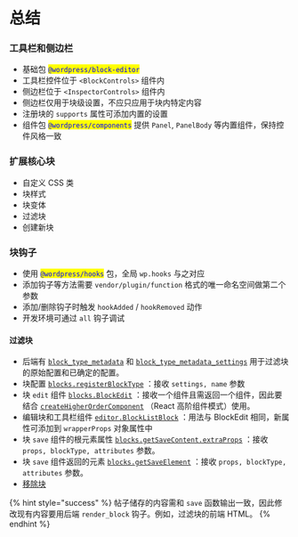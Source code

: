 # 总结

### 工具栏和侧边栏

* 基础包 <mark style="color:blue;">`@wordpress/block-editor`</mark>&#x20;
* 工具栏控件位于 `<BlockControls>` 组件内
* 侧边栏位于 `<InspectorControls>` 组件内
* 侧边栏仅用于块级设置，不应只应用于块内特定内容
* 注册块的 `supports` 属性可添加内置的设置
* 组件包 <mark style="color:blue;">`@wordpress/components`</mark> 提供 `Panel`, `PanelBody` 等内置组件，保持控件风格一致

### 扩展核心块

* 自定义 CSS 类
* 块样式
* 块变体
* 过滤块
* 创建新块

### 块钩子

* 使用 <mark style="color:blue;">`@wordpress/hooks`</mark> 包，全局 `wp.hooks` 与之对应
* 添加钩子等方法需要 `vendor/plugin/function` 格式的唯一命名空间做第二个参数
* 添加/删除钩子时触发 `hookAdded` / `hookRemoved` 动作
* 开发环境可通过 `all` 钩子调试

#### 过滤块

* 后端有 [`block_type_metadata`](https://developer.wordpress.org/block-editor/reference-guides/filters/block-filters/#block\_type\_metadata) 和 [`block_type_metadata_settings`](https://developer.wordpress.org/block-editor/reference-guides/filters/block-filters/#block\_type\_metadata\_settings) 用于过滤块的原始配置和已确定的配置。
* 块配置 [`blocks.registerBlockType`](https://developer.wordpress.org/block-editor/reference-guides/filters/block-filters/#blocks-registerblocktype) ：接收 `settings, name` 参数
* 块 `edit` 组件 [`blocks.BlockEdit`](https://developer.wordpress.org/block-editor/reference-guides/filters/block-filters/#editor-blockedit) ：接收一个组件且需返回一个组件，因此要结合 [`createHigherOrderComponent`](https://developer.wordpress.org/block-editor/reference-guides/packages/packages-compose/#createHigherOrderComponent) （React 高阶组件模式）使用。
* 编辑块和工具栏组件 [`editor.BlockListBlock`](https://developer.wordpress.org/block-editor/reference-guides/filters/block-filters/#editor-blocklistblock) ：用法与 BlockEdit 相同，新属性可添加到 `wrapperProps` 对象属性中
* 块 `save` 组件的根元素属性 [`blocks.getSaveContent.extraProps`](https://developer.wordpress.org/block-editor/reference-guides/filters/block-filters/#blocks-getsavecontent-extraprops) ：接收 `props, blockType, attributes` 参数。
* 块 `save` 组件返回的元素 [`blocks.getSaveElement`](https://developer.wordpress.org/block-editor/reference-guides/filters/block-filters/#blocks-getsaveelement) ：接收 `props, blockType, attributes` 参数。
* [移除块](https://developer.wordpress.org/block-editor/reference-guides/filters/block-filters/#removing-blocks)

{% hint style="success" %}
帖子储存的内容需和 `save` 函数输出一致，因此修改现有内容要用后端 `render_block` 钩子。例如，过滤块的前端 HTML。
{% endhint %}

